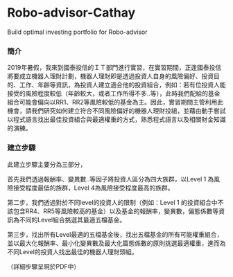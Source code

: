 # Robo-advisor-Cathay
Build optimal investing portfolio for Robo-advisor 
### 簡介 ###
2019年暑假，我來到國泰投信的ＩＴ部門進行實習，在實習期間，正逢國泰投信將要成立機器人理財計劃，機器人理財即是透過投資人自身的風險偏好、投資目的、工作、年齡等資訊，為投資人建立適合他的投資組合，例如：若有位投資人能接受的風險程度較低（年齡較大，或者工作所得不多..等），此時我們配給的基金組合可能會偏向以RR1、RR2等風險較低的基金為主。因此，實習期間主管利用此機會，請我們研究如何建立符合不同風險偏好的機器人理財投組，並藉由動手嘗試以程式語言找出最佳投資組合與最適權重的方式，熟悉程式語言以及相關財金知識的演練。

### 建立步驟 ###
此建立步驟主要分為三部分，

首先我們透過報酬率、變異數..等因子將投資人區分為四大族群，以Level 1 為風險接受程度最低的族群，Level 4為風險接受程度最高的族群。

第二步，我們透過對於不同level的投資人的限制（例如：Level 1 的投資組合中不該包含RR4、RR5等風險較高的基金）以及基金的報酬率，變異數，偏態係數等資訊為不同的Level組合挑選其最適五檔基金。

第三步，找出所有Level最適的五檔基金後，找出五檔基金的所有可能權重組合，並以最大化報酬率、最小化變異數及最大化篇態係數的原則挑選最適權重，進而為不同Level的投資人找出最佳的機器人理財頭組。

（詳細步驟呈現於PDF中）


